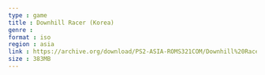```yaml
---
type : game
title : Downhill Racer (Korea)
genre : 
format : iso
region : asia
link : https://archive.org/download/PS2-ASIA-ROMS321COM/Downhill%20Racer%20%28Korea%29.7z
size : 383MB
---
```

